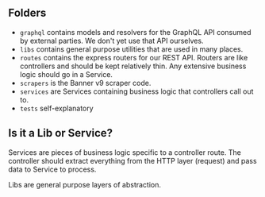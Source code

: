 ## Folders

- `graphql` contains models and resolvers for the GraphQL API consumed by external parties. We don't yet use that API ourselves.
- `libs` contains general purpose utilities that are used in many places.
- `routes` contains the express routers for our REST API. Routers are like controllers and should be kept relatively thin. Any extensive business logic should go in a Service.
- `scrapers` is the Banner v9 scraper code.
- `services` are Services containing business logic that controllers call out to. 
- `tests` self-explanatory


## Is it a Lib or Service?

Services are pieces of business logic specific to a controller route. The controller should extract everything from the HTTP layer (request) and pass data to Service to process.

Libs are general purpose layers of abstraction.